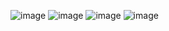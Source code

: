 ![image](https://github.com/user-attachments/assets/5270abcb-c2fb-4d7a-baea-75bb493a71fb)
![image](https://github.com/user-attachments/assets/a29680e9-03be-4647-9819-9b3d0cf538e9)
![image](https://github.com/user-attachments/assets/e72edaf5-c623-4a0a-bcd0-d9452e256d0b)
![image](https://github.com/user-attachments/assets/d4ddc5fd-be9c-4bbd-88a1-9ce8796f8953)

